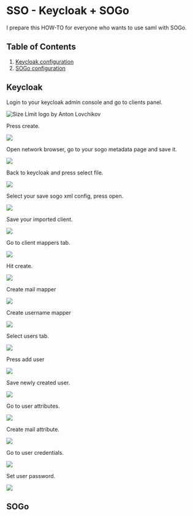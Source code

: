 # SSO - Keycloak + SOGo

I prepare this HOW-TO for everyone who wants to use saml with SOGo.

## Table of Contents

1. [Keycloak configuration](#keycloak)
2. [SOGo configuration](#sogo)

## Keycloak

Login to your keycloak admin console and go to clients panel.

<img src="https://github.com/igor-sadza/JakCo/blob/5147a7b527df4d6af8e3f277072e4e6d7fc91f44/sso/keycloak_sogo/img/0_clients.png" align="center"
     alt="Size Limit logo by Anton Lovchikov" >

Press create.

<img src="https://github.com/igor-sadza/JakCo/blob/5147a7b527df4d6af8e3f277072e4e6d7fc91f44/sso/keycloak_sogo/img/1_create_client.png" align="center">

Open network browser, go to your sogo metadata page and save it.

<img src="https://github.com/igor-sadza/JakCo/blob/5147a7b527df4d6af8e3f277072e4e6d7fc91f44/sso/keycloak_sogo/img/4_metadata.png" align="center">

Back to keycloak and press select file.

<img src="https://github.com/igor-sadza/JakCo/blob/5147a7b527df4d6af8e3f277072e4e6d7fc91f44/sso/keycloak_sogo/img/2_import.png" align="center">

Select your save sogo xml config, press open.

<img src="https://github.com/igor-sadza/JakCo/blob/5147a7b527df4d6af8e3f277072e4e6d7fc91f44/sso/keycloak_sogo/img/5_select.png" align="center">

Save your imported client.

<img src="https://github.com/igor-sadza/JakCo/blob/5147a7b527df4d6af8e3f277072e4e6d7fc91f44/sso/keycloak_sogo/img/6_save.png" align="center">

Go to client mappers tab.

<img src="https://github.com/igor-sadza/JakCo/blob/5147a7b527df4d6af8e3f277072e4e6d7fc91f44/sso/keycloak_sogo/img/7_mappers.png" align="center">

Hit create.

<img src="https://github.com/igor-sadza/JakCo/blob/5147a7b527df4d6af8e3f277072e4e6d7fc91f44/sso/keycloak_sogo/img/8_create_mapper.png" align="center">

Create mail mapper

<img src="https://github.com/igor-sadza/JakCo/blob/5147a7b527df4d6af8e3f277072e4e6d7fc91f44/sso/keycloak_sogo/img/9_email_mapper.png" align="center">

Create username mapper

<img src="https://github.com/igor-sadza/JakCo/blob/5147a7b527df4d6af8e3f277072e4e6d7fc91f44/sso/keycloak_sogo/img/10_username_mapper.png" align="center">

Select users tab.

<img src="https://github.com/igor-sadza/JakCo/blob/5147a7b527df4d6af8e3f277072e4e6d7fc91f44/sso/keycloak_sogo/img/11_users.png" align="center">

Press add user

<img src="https://github.com/igor-sadza/JakCo/blob/5147a7b527df4d6af8e3f277072e4e6d7fc91f44/sso/keycloak_sogo/img/12_add_user.png" align="center">

Save newly created user.

<img src="https://github.com/igor-sadza/JakCo/blob/5147a7b527df4d6af8e3f277072e4e6d7fc91f44/sso/keycloak_sogo/img/13_save_created_user.png" align="center">

Go to user attributes.

<img src="https://github.com/igor-sadza/JakCo/blob/5147a7b527df4d6af8e3f277072e4e6d7fc91f44/sso/keycloak_sogo/img/14_user_attributes.png" align="center">

Create mail attribute.

<img src="https://github.com/igor-sadza/JakCo/blob/5147a7b527df4d6af8e3f277072e4e6d7fc91f44/sso/keycloak_sogo/img/15_save_attributes.png" align="center">

Go to user credentials.

<img src="https://github.com/igor-sadza/JakCo/blob/5147a7b527df4d6af8e3f277072e4e6d7fc91f44/sso/keycloak_sogo/img/16_user_credentials.png" align="center">

Set user password.

<img src="https://github.com/igor-sadza/JakCo/blob/5147a7b527df4d6af8e3f277072e4e6d7fc91f44/sso/keycloak_sogo/img/17_set_password.png" align="center">

## SOGo
